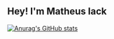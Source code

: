 ## Hey! I'm Matheus Iack

[![Anurag's GitHub stats](https://github-readme-stats.vercel.app/api?username=matheusiack18&count_private=true&show_icons=true&theme=github_dark&include_all_commits=true&count_private=true)](https://github.com/matheusiack18/github-readme-stats)


